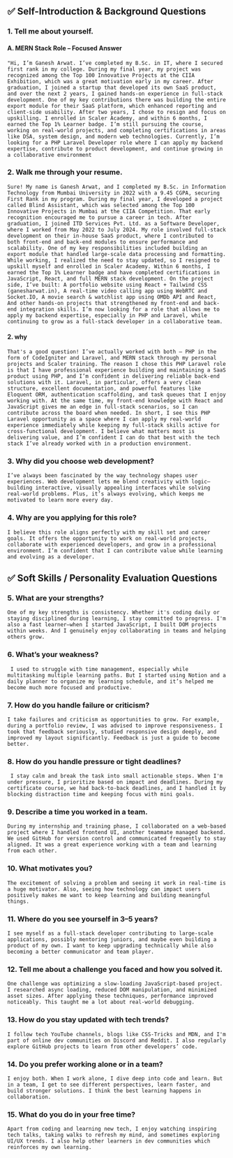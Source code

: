 ## ✅ Self-Introduction & Background Questions

### 1. Tell me about yourself.
#### A. MERN Stack Role – Focused Answer
`"Hi, I’m Ganesh Arwat. I’ve completed my B.Sc. in IT, where I secured first rank in my college. During my final year, my project was recognized among the Top 100 Innovative Projects at the CIIA Exhibition, which was a great motivation early in my career. After graduation, I joined a startup that developed its own SaaS product, and over the next 2 years, I gained hands-on experience in full-stack development. One of my key contributions there was building the entire export module for their SaaS platform, which enhanced reporting and client-side usability. After two years, I chose to resign and focus on upskilling. I enrolled in Scaler Academy, and within 6 months, I earned the Top 1% Learner badge. I’m still pursuing the course, working on real-world projects, and completing certifications in areas like DSA, system design, and modern web technologies. Currently, I’m looking for a PHP Laravel Developer role where I can apply my backend expertise, contribute to product development, and continue growing in a collaborative environment`

### 2. Walk me through your resume.

`Sure! My name is Ganesh Arwat, and I completed my B.Sc. in Information Technology from Mumbai University in 2022 with a 9.45 CGPA, securing First Rank in my program. During my final year, I developed a project called Blind Assistant, which was selected among the Top 100 Innovative Projects in Mumbai at the CIIA Competition. That early recognition encouraged me to pursue a career in tech. After graduation, I joined ITD Services Pvt. Ltd. as a Software Developer, where I worked from May 2022 to July 2024. My role involved full-stack development on their in-house SaaS product, where I contributed to both front-end and back-end modules to ensure performance and scalability. One of my key responsibilities included building an export module that handled large-scale data processing and formatting. While working, I realized the need to stay updated, so I resigned to upskill myself and enrolled in Scaler Academy. Within 6 months, I earned the Top 1% Learner badge and have completed certifications in JavaScript, React, and full MERN stack development. On the project side, I’ve built: A portfolio website using React + Tailwind CSS (ganesharwat.in), A real-time video calling app using WebRTC and Socket.IO, A movie search & watchlist app using OMDb API and React, And other hands-on projects that strengthened my front-end and back-end integration skills. I’m now looking for a role that allows me to apply my backend expertise, especially in PHP and Laravel, while continuing to grow as a full-stack developer in a collaborative team.`

#### 2. why
`That's a good question! I’ve actually worked with both — PHP in the form of CodeIgniter and Laravel, and MERN stack through my personal projects and Scaler training. The reason I chose this PHP Laravel role is that I have professional experience building and maintaining a SaaS product using PHP, and I’m confident in delivering reliable back-end solutions with it. Laravel, in particular, offers a very clean structure, excellent documentation, and powerful features like Eloquent ORM, authentication scaffolding, and task queues that I enjoy working with. At the same time, my front-end knowledge with React and JavaScript gives me an edge in full-stack scenarios, so I can contribute across the board when needed. In short, I see this PHP Laravel opportunity as a space where I can apply my real-world experience immediately while keeping my full-stack skills active for cross-functional development. I believe what matters most is delivering value, and I’m confident I can do that best with the tech stack I’ve already worked with in a production environment.`

### 3. Why did you choose web development?

`I’ve always been fascinated by the way technology shapes user experiences. Web development lets me blend creativity with logic—building interactive, visually appealing interfaces while solving real-world problems. Plus, it’s always evolving, which keeps me motivated to learn more every day.`

### 4. Why are you applying for this role?

`I believe this role aligns perfectly with my skill set and career goals. It offers the opportunity to work on real-world projects, collaborate with experienced developers, and grow in a professional environment. I’m confident that I can contribute value while learning and evolving as a developer.`

## ✅ Soft Skills / Personality Evaluation Questions

### 5. What are your strengths?

`One of my key strengths is consistency. Whether it's coding daily or staying disciplined during learning, I stay committed to progress. I'm also a fast learner—when I started JavaScript, I built DOM projects within weeks. And I genuinely enjoy collaborating in teams and helping others grow.`

### 6. What’s your weakness?

` I used to struggle with time management, especially while multitasking multiple learning paths. But I started using Notion and a daily planner to organize my learning schedule, and it’s helped me become much more focused and productive.`

### 7. How do you handle failure or criticism?

`I take failures and criticism as opportunities to grow. For example, during a portfolio review, I was advised to improve responsiveness. I took that feedback seriously, studied responsive design deeply, and improved my layout significantly. Feedback is just a guide to become better.`

### 8. How do you handle pressure or tight deadlines?

` I stay calm and break the task into small actionable steps. When I'm under pressure, I prioritize based on impact and deadlines. During my certificate course, we had back-to-back deadlines, and I handled it by blocking distraction time and keeping focus with mini goals.`

### 9. Describe a time you worked in a team.

`During my internship and training phase, I collaborated on a web-based project where I handled frontend UI, another teammate managed backend. We used GitHub for version control and communicated frequently to stay aligned. It was a great experience working with a team and learning from each other.`

### 10. What motivates you?

`The excitement of solving a problem and seeing it work in real-time is a huge motivator. Also, seeing how technology can impact users positively makes me want to keep learning and building meaningful things.`

### 11. Where do you see yourself in 3–5 years?

`I see myself as a full-stack developer contributing to large-scale applications, possibly mentoring juniors, and maybe even building a product of my own. I want to keep upgrading technically while also becoming a better communicator and team player.`

### 12. Tell me about a challenge you faced and how you solved it.

`One challenge was optimizing a slow-loading JavaScript-based project. I researched async loading, reduced DOM manipulation, and minimized asset sizes. After applying these techniques, performance improved noticeably. This taught me a lot about real-world debugging.`

### 13. How do you stay updated with tech trends?

`I follow tech YouTube channels, blogs like CSS-Tricks and MDN, and I'm part of online dev communities on Discord and Reddit. I also regularly explore GitHub projects to learn from other developers’ code.`

### 14. Do you prefer working alone or in a team?

`I enjoy both. When I work alone, I dive deep into code and learn. But in a team, I get to see different perspectives, learn faster, and build stronger solutions. I think the best learning happens in collaboration.`

### 15. What do you do in your free time?

`Apart from coding and learning new tech, I enjoy watching inspiring tech talks, taking walks to refresh my mind, and sometimes exploring UI/UX trends. I also help other learners in dev communities which reinforces my own learning.`
